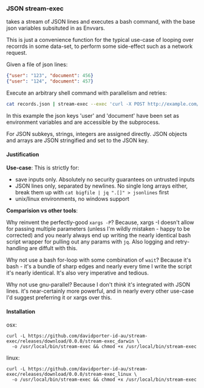 ### JSON stream-exec

takes a stream of JSON lines and executes a bash command, with the base json variables subsituted in as Envvars.

This is just a convenience function for the typical use-case of looping over recorrds in some data-set, to perform some side-effect such as a network
request.

Given a file of json lines:

```json
{"user": "123", "document": 456}
{"user": "124", "document": 457}
```

Execute an arbitrary shell command with parallelism and retries:

```bash
cat records.json | stream-exec --exec 'curl -X POST http://example.com/$document -d "{\"user\": \"$user\" }"' --concurrency 10 --continue
```

In this example the json keys 'user' and 'document' have been set as environment variables and are accessible by the subprocess.

For JSON subkeys, strings, integers are assigned directly. JSON objects and arrays are JSON stringified and set to the JSON key.

#### Justification

**Use-case**:
This is strictly for:
- save inputs only. Absolutely no security guarantees on untrusted inputs
- JSON lines only, separated by newlines. No single long arrays either, break them up with `cat bigfile | jq ".[]" > jsonlines` first
- unix/linux environments, no windows support

**Comparision vs other tools**:

Why reinvent the perfectly-good `xargs -P`? 
Because, xargs -I doesn't allow for passing multiple parameters (unless I'm wildly mistaken - happy to be corrected) and you nearly always end up writing the nearly identical bash script wrapper for pulling out any params with `jq`. Also logging and retry-handling are diffult with this.

Why not use a bash for-loop with some combination of `wait`?
Because it's bash - it's a bundle of sharp edges and nearly every time I write the script it's nearly identical. It's also very imperative and tedious. 

Why not use gnu-parallel?
Because I don't *think* it's integrated with JSON lines. it's near-certainly more powerful, and in nearly every other use-case I'd suggest preferring it or xargs over this.

#### Installation
osx:
```
curl -L https://github.com/davidporter-id-au/stream-exec/releases/download/0.0.0/stream-exec_darwin \
  -o /usr/local/bin/stream-exec && chmod +x /usr/local/bin/stream-exec
```
linux:
```
curl -L https://github.com/davidporter-id-au/stream-exec/releases/download/0.0.0/stream-exec_linux \
  -o /usr/local/bin/stream-exec && chmod +x /usr/local/bin/stream-exec
```
